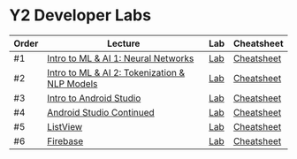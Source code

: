 # Y2 Developer Labs


Order | Lecture | Lab | Cheatsheet 
------------ | ------------- | ------------ | ------------- 
#1 | [Intro to ML & AI 1: Neural Networks](#) | [Lab](https://github.com/IbrahimKhaliliye/Intro-To-ML-and-AI-Lab) | [Cheatsheet](#) 
#2 | [Intro to ML & AI 2: Tokenization & NLP Models](#) | [Lab](https://github.com/IbrahimKhaliliye/Intro-To-ML-and-AI-Tokenization-and-NLP-Lab) | [Cheatsheet](#) 
#3 | [Intro to Android Studio](https://docs.google.com/presentation/d/1oJED_hHiVOVb1P9d4A0bUynpLEsbxv9mj8wMM94Gq9s/edit?usp=sharing) | [Lab](https://github.com/meet-projects/Intro-Android-Lab) | [Cheatsheet](https://docs.google.com/document/d/1SOXB2_ziWc2D2TdblM9nVm2P3aK2PpZzZY1xQpTHxdQ/) 
#4 | [Android Studio Continued](https://docs.google.com/presentation/d/1M4ulzJItb99hAQHqou11E6p9Rw039ciqoDvXkzHP3RU/edit#slide=id.g202780e1866_2_80) | [Lab](https://github.com/fouad20-meet/Android-Studio-Continued-Lab) | [Cheatsheet](https://docs.google.com/document/d/15nrOj7RRZfzyz1iebqM51ZVSro6pwCWFItDFX6cNHMc/edit) 
#5 | [ListView](https://docs.google.com/presentation/d/1CRi7AadRLE2enLAHe29N7B9rff8X0O2CbJvjIb-s1BY/edit?usp=sharing) | [Lab](https://github.com/meet-projects/ListView-Lab) | [Cheatsheet](https://docs.google.com/document/d/10FhialPk6SHEoPYZvuIB8Tpy_-3rAh6flbfuK-lm3fY/edit?usp=sharing) 
#6 | [Firebase](https://docs.google.com/presentation/d/1nhNl_zI9eIbznhlbNokCgq3ySAlm56f90xP5SKODdCQ/edit?usp=sharing) | [Lab](https://github.com/meet-projects/Firebase-Lab) | [Cheatsheet](#)
